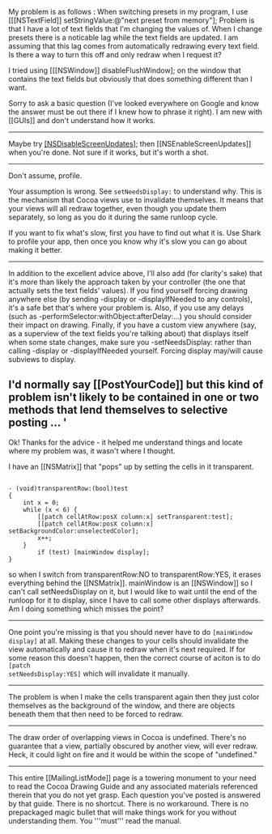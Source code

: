 


My problem is as follows : 
When switching presets in my program, I use [[[NSTextField]] setStringValue:@"next preset from memory"];
Problem is that I have a lot of text fields that I'm changing the values of.  When I change presets there is a noticable lag while the text fields are updated.  I am assuming that this lag comes from automatically redrawing every text field.  
Is there a way to turn this off and only redraw when I request it?

I tried using [[[NSWindow]] disableFlushWindow]; on the window that contains the text fields but obviously that does something different than I want.

Sorry to ask a basic question (I've looked everywhere on Google and know the answer must be out there if I knew how to phrase it right). I am new with [[GUIs]] and don't understand how it works.

----

Maybe try [[NSDisableScreenUpdates]](); then [[NSEnableScreenUpdates]] when you're done. Not sure if it works, but it's worth a shot.

----
Don't assume, profile.

Your assumption is wrong. See <code>setNeedsDisplay:</code> to understand why. This is the mechanism that Cocoa views use to invalidate themselves. It means that your views will all redraw together, even though you update them separately, so long as you do it during the same runloop cycle.

If you want to fix what's slow, first you have to find out what it is. Use Shark to profile your app, then once you know why it's slow you can go about making it better.

----

In addition to the excellent advice above, I'll also add (for clarity's sake) that it's more than likely the approach taken by your controller (the one that actually sets the text fields' values). If you find yourself forcing drawing anywhere else (by sending -display or -displayIfNeeded to any controls), it's a safe bet that's where your problem is. Also, if you use any delays (such as -performSelector:withObject:afterDelay:...) you should consider their impact on drawing. Finally, if you have a custom view anywhere (say, as a superview of the text fields you're talking about) that displays itself when some state changes, make sure you -setNeedsDisplay: rather than calling -display or -displayIfNeeded yourself. Forcing display may/will cause subviews to display.

I'd normally say [[PostYourCode]] but this kind of problem isn't likely to be contained in one or two methods that lend themselves to selective posting ...
'
----

Ok! Thanks for the advice - it helped me understand things and locate where my problem was, it wasn't where I thought.

I have an [[NSMatrix]] that "pops" up by setting the cells in it transparent.

<code>
- (void)transparentRow:(bool)test
{
	int x = 0;
	while (x < 6) {
		[[patch cellAtRow:posX column:x] setTransparent:test];
		[[patch cellAtRow:posX column:x] setBackgroundColor:unselectedColor];
		x++;
	}
        if (test) [mainWindow display];
}
</code>

so when I switch from transparentRow:NO to transparentRow:YES, it erases everything behind the [[NSMatrix]].  mainWindow is an [[NSWindow]] so I can't call setNeedsDisplay on it, but I would like to wait until the end of the runloop for it to display, since I have to call some other displays afterwards.  Am I doing something which misses the point?

----

One point you're missing is that you should never have to do <code>[mainWindow display]</code> at all. Making these changes to your cells should invalidate the view automatically and cause it to redraw when it's next required. If for some reason this doesn't happen, then the correct course of aciton is to do <code>[patch setNeedsDisplay:YES]</code> which will invalidate it manually.

----

The problem is when I make the cells transparent again then they just color themselves as the background of the window, and there are objects beneath them that then need to be forced to redraw.

----

The draw order of overlapping views in Cocoa is undefined. There's no guarantee that a view, partially obscured by another view, will ever redraw. Heck, it could light on fire and it would be within the scope of "undefined."

----

This entire [[MailingListMode]] page is a towering monument to your need to read the Cocoa Drawing Guide and any associated materials referenced therein that you do not yet grasp. Each question you've posted is answered by that guide. There is no shortcut. There is no workaround. There is no prepackaged magic bullet that will make things work for you without understanding them. You '''must''' read the manual.